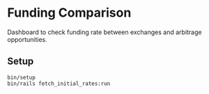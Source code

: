 # Funding Comparison
Dashboard to check funding rate between exchanges and arbitrage opportunities.

## Setup

```
bin/setup
bin/rails fetch_initial_rates:run
```